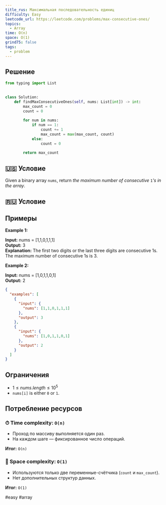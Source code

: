 ```yaml
---
title_rus: Максимальная последовательность единиц
difficulty: Easy
leetcode_url: https://leetcode.com/problems/max-consecutive-ones/
topics:
  - Array
time: O(n)
space: O(1)
grind75: false
tags:
  - problem
---
```


## Решение

```python
from typing import List  
  
  
class Solution:  
    def findMaxConsecutiveOnes(self, nums: List[int]) -> int:  
        max_count = 0  
        count = 0  
  
        for num in nums:  
            if num == 1:  
                count += 1  
                max_count = max(max_count, count)  
            else:  
                count = 0  
  
        return max_count
```

## 🇺🇸 Условие

Given a binary array `nums`, return _the maximum number of consecutive_ `1`_'s in the array_.

## 🇷🇺 Условие

<!-- Место для вставки перевода на русском языке -->

## Примеры

**Example 1:**

**Input:** nums = [1,1,0,1,1,1]  
**Output:** 3  
**Explanation:** The first two digits or the last three digits are consecutive 1s. The maximum number of consecutive 1s is 3.  

**Example 2:**

**Input:** nums = [1,0,1,1,0,1]  
**Output:** 2  

```json
{
  "examples": [
    {
      "input": {
        "nums": [1,1,0,1,1,1]
      },
      "output": 3
    },
    {
      "input": {
        "nums": [1,0,1,1,0,1]
      },
      "output": 2
    }
  ]
}
```

## Ограничения

- $1 \leq nums.length \leq 10^5$
- `nums[i]` is either `0` or `1`.

## Потребление ресурсов
### ⏱ Time complexity: `O(n)`

- Проход по массиву выполняется один раз.
- На каждом шаге — фиксированное число операций.

**Итог:** `O(n)`

### 🧠 Space complexity: `O(1)`

- Используются только две переменные-счётчика (`count` и `max_count`).
- Нет дополнительных структур данных.

**Итог:** `O(1)`

#easy #array
